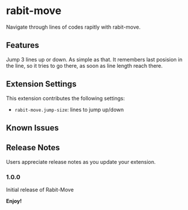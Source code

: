 # rabit-move
Navigate through lines of codes rapitly with rabit-move.

## Features
Jump 3 lines up or down. As simple as that.
It remembers last posision in the line, so it tries to go there, as soon as line length reach there.

## Extension Settings

This extension contributes the following settings:

* `rabit-move.jump-size`: lines to jump up/down

## Known Issues

## Release Notes

Users appreciate release notes as you update your extension.

### 1.0.0

Initial release of Rabit-Move

**Enjoy!**
